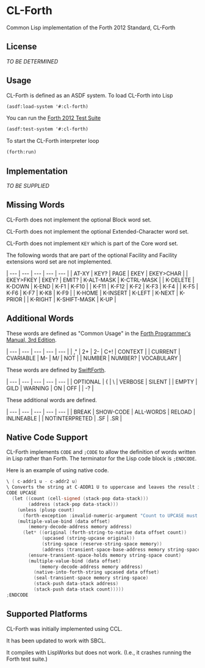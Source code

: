 # CL-Forth

Common Lisp implementation of the Forth 2012 Standard, CL-Forth


## License

_TO BE DETERMINED_


## Usage

CL-Forth is defined as an ASDF system. To load CL-Forth into Lisp

``` lisp
(asdf:load-system '#:cl-forth)
```

You can run the [Forth 2012 Test Suite](https://github.com/gerryjackson/forth2012-test-suite.git)

``` lisp
(asdf:test-system '#:cl-forth)
```

To start the CL-Forth interpreter loop

``` lisp
(forth:run)
```


## Implementation

_TO BE SUPPLIED_



## Missing Words

CL-Forth does not implement the optional Block word set.

CL-Forth does not implement the optional Extended-Character word set.

CL-Forth does not implement `KEY` which is part of the Core word set.

The following words that are part of the optional Facility and Facility extensions word set are not implemented.

| --- | --- | --- | --- | --- |
| AT-XY | KEY? | PAGE | EKEY | EKEY>CHAR |
| EKEY>FKEY | EKEY? | EMIT? | K-ALT-MASK | K-CTRL-MASK |
| K-DELETE | K-DOWN | K-END | K-F1 | K-F10 |
| K-F11 | K-F12 | K-F2 | K-F3 | K-F4 |
| K-F5 | K-F6 | K-F7 | K-K8 | K-F9 |
| K-HOME | K-INSERT | K-LEFT | K-NEXT | K-PRIOR |
| K-RIGHT | K-SHIFT-MASK | K-UP |

  
## Additional Words

These words are defined as "Common Usage" in the [Forth Programmer's Manual, 3rd Edition](https://www.forth.com/forth-books/).

| --- | --- | --- | --- | --- |
| ," | 2+ | 2- | C+! | CONTEXT |
| CURRENT | CVARIABLE | M- | M/ | NOT |
| NUMBER | NUMBER? | VOCABULARY |

These words are defined by [SwiftForth](https://www.forth.com/swiftforth/).

| --- | --- | --- | --- | --- |
| OPTIONAL | { | \\ | VERBOSE | SILENT |
| EMPTY | GILD | WARNING | ON | OFF |
| -? |

These additional words are defined.

| --- | --- | --- | --- | --- |
| BREAK | SHOW-CODE | ALL-WORDS | RELOAD | INLINEABLE |
| NOTINTERPRETED | .SF | .SR |

  
## Native Code Support

CL-Forth implements `CODE` and `;CODE` to allow the definition of words written in Lisp rather than Forth. The terminator for
the Lisp code block is `;ENDCODE`.

Here is an example of using native code.

``` c
\ ( c-addr1 u - c-addr2 u)
\ Converts the string at C-ADDR1 U to uppercase and leaves the result in transient space at C-ADDR2 U.
CODE UPCASE
  (let ((count (cell-signed (stack-pop data-stack)))
        (address (stack-pop data-stack)))
    (unless (plusp count)
      (forth-exception :invalid-numeric-argument "Count to UPCASE must be positive"))
    (multiple-value-bind (data offset)
        (memory-decode-address memory address)
      (let* ((original (forth-string-to-native data offset count))
             (upcased (string-upcase original))
             (string-space (reserve-string-space memory))
             (address (transient-space-base-address memory string-space)))
        (ensure-transient-space-holds memory string-space count)
        (multiple-value-bind (data offset)
            (memory-decode-address memory address)
          (native-into-forth-string upcased data offset)
          (seal-transient-space memory string-space)
          (stack-push data-stack address)
          (stack-push data-stack count)))))
;ENDCODE
```

## Supported Platforms

CL-Forth was initially implemented using CCL.

It has been updated to work with SBCL.

It compiles with LispWorks but does not work. (I.e., it crashes running the Forth test suite.)

